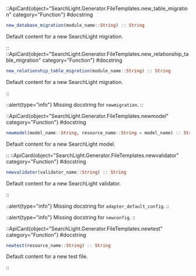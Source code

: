 

::ApiCard{object="SearchLight.Generator.FileTemplates.new_table_migration" category="Function"}
#docstring


```julia
new_database_migration(module_name::String) :: String
```

Default content for a new SearchLight migration.

::
::ApiCard{object="SearchLight.Generator.FileTemplates.new_relationship_table_migration" category="Function"}
#docstring


```julia
new_relationship_table_migration(module_name::String) :: String
```

Default content for a new SearchLight migration.

::


::alert{type="info"}
Missing docstring for `newmigration`. 
::


::ApiCard{object="SearchLight.Generator.FileTemplates.newmodel" category="Function"}
#docstring


```julia
newmodel(model_name::String, resource_name::String = model_name) :: String
```

Default content for a new SearchLight model.

::
::ApiCard{object="SearchLight.Generator.FileTemplates.newvalidator" category="Function"}
#docstring


```julia
newvalidator(validator_name::String) :: String
```

Default content for a new SearchLight validator.

::


::alert{type="info"}
Missing docstring for `adapter_default_config`. 
::




::alert{type="info"}
Missing docstring for `newconfig`. 
::


::ApiCard{object="SearchLight.Generator.FileTemplates.newtest" category="Function"}
#docstring


```julia
newtest(resource_name::String) :: String
```

Default content for a new test file.

::
